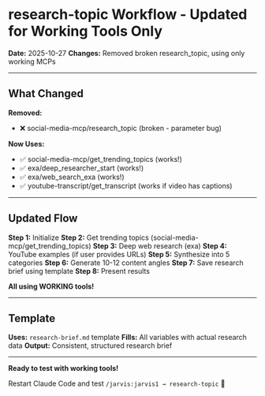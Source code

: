 # research-topic Workflow - Updated for Working Tools Only

**Date:** 2025-10-27
**Changes:** Removed broken research_topic, using only working MCPs

---

## What Changed

**Removed:**
- ❌ social-media-mcp/research_topic (broken - parameter bug)

**Now Uses:**
- ✅ social-media-mcp/get_trending_topics (works!)
- ✅ exa/deep_researcher_start (works!)
- ✅ exa/web_search_exa (works!)
- ✅ youtube-transcript/get_transcript (works if video has captions)

---

## Updated Flow

**Step 1:** Initialize
**Step 2:** Get trending topics (social-media-mcp/get_trending_topics)
**Step 3:** Deep web research (exa)
**Step 4:** YouTube examples (if user provides URLs)
**Step 5:** Synthesize into 5 categories
**Step 6:** Generate 10-12 content angles
**Step 7:** Save research brief using template
**Step 8:** Present results

**All using WORKING tools!**

---

## Template

**Uses:** `research-brief.md` template
**Fills:** All variables with actual research data
**Output:** Consistent, structured research brief

---

**Ready to test with working tools!**

Restart Claude Code and test `/jarvis:jarvis1 → research-topic` 🚀

